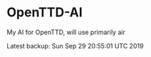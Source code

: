 # OpenTTD-AI
My AI for OpenTTD, will use primarily air

Latest backup: Sun Sep 29 20:55:01 UTC 2019
